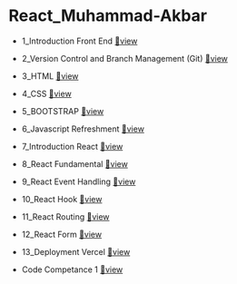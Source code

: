 # React_Muhammad-Akbar

- 1_Introduction Front End [🔗view](https://github.com/Akbaroke/react_muhammad-akbar/tree/main/1_Introduction%20Front%20End)

- 2_Version Control and Branch Management (Git) [🔗view](https://github.com/Akbaroke/react_muhammad-akbar/tree/main/2_Version%20Control%20and%20Branch%20Management%20(Git))

- 3_HTML [🔗view](https://github.com/Akbaroke/react_muhammad-akbar/tree/main/3_HTML)

- 4_CSS [🔗view](https://github.com/Akbaroke/react_muhammad-akbar/tree/main/4_CSS)

- 5_BOOTSTRAP [🔗view](https://github.com/Akbaroke/react_muhammad-akbar/tree/main/5_BOOTSTRAP)

- 6_Javascript Refreshment [🔗view](https://github.com/Akbaroke/react_muhammad-akbar/tree/main/6_Javascript%20Refreshment)

- 7_Introduction React [🔗view](https://github.com/Akbaroke/react_muhammad-akbar/tree/main/7_Introduction%20React)

- 8_React Fundamental [🔗view](https://github.com/Akbaroke/react_muhammad-akbar/tree/main/8_React%20Fundamental)

- 9_React Event Handling [🔗view](https://github.com/Akbaroke/react_muhammad-akbar/tree/main/9_React%20Event%20Handling)

- 10_React Hook [🔗view](https://github.com/Akbaroke/react_muhammad-akbar/tree/main/10_React%20Hook)

- 11_React Routing [🔗view](https://github.com/Akbaroke/react_muhammad-akbar/tree/main/11_React%20Routing)

- 12_React Form [🔗view](https://github.com/Akbaroke/react_muhammad-akbar/tree/main/12_React%20Form)

- 13_Deployment Vercel [🔗view](https://github.com/Akbaroke/react_muhammad-akbar/tree/main/13_Deployment%20Vercel)

- Code Competance 1 [🔗view](https://github.com/Akbaroke/react_muhammad-akbar/tree/main/codeCompetance1)